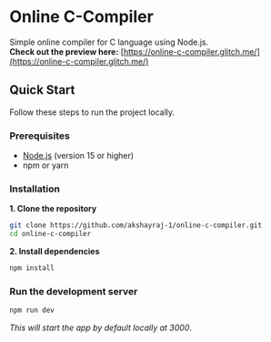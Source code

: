 # Online C-Compiler

Simple online compiler for C language using Node.js.<br>
**Check out the preview here:**
[https://online-c-compiler.glitch.me/](https://online-c-compiler.glitch.me/)

## Quick Start

Follow these steps to run the project locally.

### Prerequisites
- [Node.js](https://nodejs.org/en/download/) (version 15 or higher)
- npm or yarn

### Installation
**1. Clone the repository**

```bash
git clone https://github.com/akshayraj-1/online-c-compiler.git
cd online-c-compiler
```

**2. Install dependencies**

```bash
npm install
```

### Run the development server

```bash
npm run dev
```
_This will start the app by default locally at 3000_.
